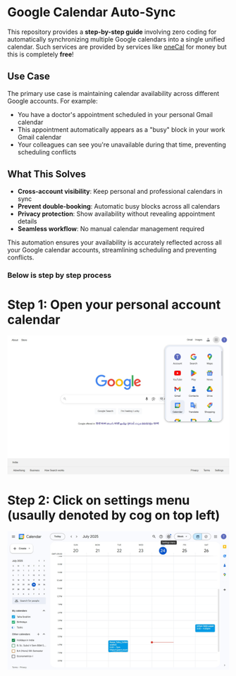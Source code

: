 # Google Calendar Auto-Sync

This repository provides a **step-by-step guide** involving zero coding for automatically synchronizing multiple Google calendars into a single unified calendar. Such services are provided by services like [oneCal](https://www.onecal.io/) for money but this is completely **free**!

## Use Case

The primary use case is maintaining calendar availability across different Google accounts. For example:

- You have a doctor's appointment scheduled in your personal Gmail calendar
- This appointment automatically appears as a "busy" block in your work Gmail calendar  
- Your colleagues can see you're unavailable during that time, preventing scheduling conflicts

## What This Solves

- **Cross-account visibility**: Keep personal and professional calendars in sync
- **Prevent double-booking**: Automatic busy blocks across all calendars
- **Privacy protection**: Show availability without revealing appointment details
- **Seamless workflow**: No manual calendar management required

This automation ensures your availability is accurately reflected across all your Google calendar accounts, streamlining scheduling and preventing conflicts.

### Below is step by step process

# Step 1: Open your personal account calendar
![Step](https://github.com/TahaIbrahimSiddiqui/Syncing-Google-Calendar-/blob/7e2e16f852bb289e1e1441ad236ba61571c42f8a/Steps%20for%20each%20stage/ascreenshot%20(1).jpeg)

# Step 2: Click on settings menu (usaully denoted by cog on top left)
![Step](https://github.com/TahaIbrahimSiddiqui/Syncing-Google-Calendar-/blob/b7238e1242e346f9ad9ad9033841d702a81da145/Steps%20for%20each%20stage/ascreenshot%20(2).jpeg)


